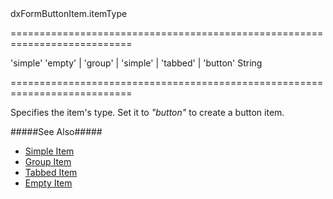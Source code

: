 <!--id-->dxFormButtonItem.itemType<!--/id-->
===========================================================================
<!--default-->'simple'<!--/default-->
<!--acceptValues-->'empty' | 'group' | 'simple' | 'tabbed' | 'button'<!--/acceptValues-->
<!--type-->String<!--/type-->
===========================================================================

<!--shortDescription-->
Specifies the item's type. Set it to *"button"* to create a button item.
<!--/shortDescription-->

<!--fullDescription-->
#####See Also#####
- [Simple Item](/Documentation/ApiReference/UI_Widgets/dxForm/Item_Types/SimpleItem/)
- [Group Item](/Documentation/ApiReference/UI_Widgets/dxForm/Item_Types/GroupItem/)
- [Tabbed Item](/Documentation/ApiReference/UI_Widgets/dxForm/Item_Types/TabbedItem/)
- [Empty Item](/Documentation/ApiReference/UI_Widgets/dxForm/Item_Types/EmptyItem/)
<!--/fullDescription-->